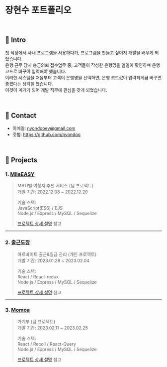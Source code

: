 # 장현수 포트폴리오

</br>

## :pushpin: Intro
첫 직장에서 사내 프로그램을 사용하다가, 프로그램을 만들고 싶어져 개발을 배우게 되었습니다.  
은행 근무 당시 송금의뢰 접수업무 중, 고객들이 작성한 은행명을 일일이 확인하며 은행 코드로 바꾸어 입력해야 했습니다.  
이러한 시스템을 처음부터 고객이 은행명을 선택하면, 은행 코드값이 입력되게끔 바꾸면 좋겠다는 생각을 했습니다.  
이것이 계기가 되어 개발 직무에 관심을 갖게 되었습니다.  

</br>

## :pushpin: Contact
- 이메일: nyondooev@gmail.com
- 깃헙: https://github.com/nyondoo

</br>

## :pushpin: Projects
### 1. [MileEASY](http://43.201.17.158:8080)
>MBTI별 여행지 추천 서비스 (팀 프로젝트)  
>개발 기간: 2022.12.08 ~ 2022.12.29
>  
>기술 스택:  
>JavaScript(ES6)  / EJS  
>Node.js / Express / MySQL / Sequelize
>  
>[프로젝트 상세 설명](https://github.com/nyondoo/mileeasy.git) 참고

---

### 2. [출근도장](http://43.201.17.158:3000)
>아르바이트 출근&월급 관리 (개인 프로젝트)  
>개발 기간: 2023.01.28 ~ 2023.02.04  
>  
>기술 스택:  
>React / React-redux  
>Node.js / Express / MySQL / Sequelize 
>  
>[프로젝트 상세 설명](https://github.com/nyondoo/Check-Work) 참고

---

### 3. [Momoa](http://43.201.17.158:3001)
>가계부 (팀 프로젝트)  
>개발 기간: 2023.02.11 ~ 2023.02.25 
>  
>기술 스택:  
>React / Recoil / React-Query  
>Node.js / Express / MySQL / Sequelize  
>  
>[프로젝트 상세 설명](https://github.com/nyondoo/momoa) 참고
